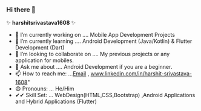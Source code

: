 ### Hi there 👋


 ✨  **harshitsrivastava1608** ✨


- 🔭 I’m currently working on .... Mobile App Development Projects
- 🌱 I’m currently learning .... Android Development (Java/Kotlin) & Flutter Development (Dart)
- 👯 I’m looking to collaborate on .... My previous projects or any application for mobiles.
- 💬 Ask me about .... Android Development if you are a beginner.
- 📫 How to reach me: ...<a href="harshit.srivastava1608@gmail.com">Email</a> , www.linkedin.com/in/harshit-srivastava-1608"
- 😄 Pronouns: ... He/Him
- ✔✔ Skill Set: ... WebDesign(HTML,CSS,Bootstrap) ,Android Applications and Hybrid Applications (Flutter)
